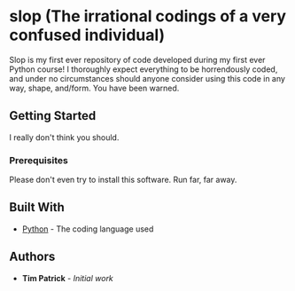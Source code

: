 # slop (The irrational codings of a very confused individual)

Slop is my first ever repository of code developed during my first ever Python course! 
I thoroughly expect everything to be horrendously coded, and under no circumstances should
anyone consider using this code in any way, shape, and/form. You have been warned.

## Getting Started

I really don't think you should.

### Prerequisites

Please don't even try to install this software. Run far, far away.

## Built With

* [Python](https://www.python.org/) - The coding language used

## Authors

* **Tim Patrick** - *Initial work*
